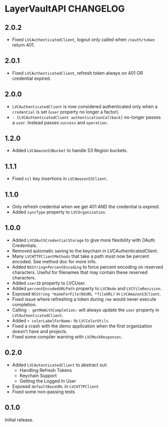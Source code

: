 # LayerVaultAPI CHANGELOG

## 2.0.2
- Fixed `LVCAuthenticatedClient`, logout only called when `/oauth/token` return 401.

## 2.0.1
- Fixed `LVCAuthenticatedClient`, refresh token always on 401 OR credential expired.

## 2.0.0
- `LVCAuthenticatedClient` is now considered authenticated only when a `credential` is set (`user` property no longer a factor).
- `- [LVCAuthenticatedClient authenticationCallback]` no-longer passes a `user`. Instead passes `success` and `operation`.

## 1.2.0
- Added `LVCAmazonS3Bucket` to handle S3 Region buckets.

## 1.1.1
- Fixed `nil` key insertions in `LVCAmazonS3Client`.

## 1.1.0
- Only refresh credential when we get 401 AND the credential is expired.
- Added `syncType` property to `LVCOrganization`. 

## 1.0.0

- Added `LVCOAuthCredentialStorage` to give more flexibility with OAuth Credentials.
- Removed automatic saving to the keychain in LVCAuthenticatedClient.
- Many `LVCHTTPClientMethods` that take a path must now be percent encoded. See method doc for more info.
- Added `NSString+PercentEncoding` to force percent encoding on reserved characters. Useful for filenames that may contain these reserved characters.
- Added `userID` property to LVCUser.
- Added `percentEncodedURLPath` property to `LVCNode` and `LVCFileRevision`.
- Exposed `NSString *mimeForFile(NSURL *fileURL)` in `LVCAmazonS3Client`.
- Fixed issue where refreshing a token during `/me` would never execute completion.
- Calling `- getMeWithCompletion:` will always update the `user` property in `LVCAuthenticatedClient`.
- Added `+ colorLabelForName:` to `LVCColorUtils`.
- Fixed a crash with the demo application when the first organization doesn’t have and projects.
- Fixed some compiler warning with `LVCMockResponses`.


## 0.2.0

- Added `LVCAutenticatedClient` to abstract out:
	- Handling Refresh Tokens
	- Keychain Support
	- Getting the Logged In User
- Exposed `defaultBaseURL` in `LVCHTTPClient`
- Fixed some non-passing tests

## 0.1.0

Initial release.
